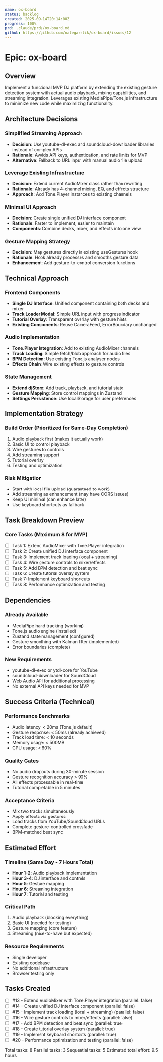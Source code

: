 ```yaml
---
name: ox-board
status: backlog
created: 2025-09-14T20:14:00Z
progress: 100%
prd: .claude/prds/ox-board.md
github: https://github.com/nategarelik/ox-board/issues/12
---
```


# Epic: ox-board

## Overview
Implement a functional MVP DJ platform by extending the existing gesture detection system with actual audio playback, mixing capabilities, and streaming integration. Leverages existing MediaPipe/Tone.js infrastructure to minimize new code while maximizing functionality.

## Architecture Decisions

### Simplified Streaming Approach
- **Decision**: Use youtube-dl-exec and soundcloud-downloader libraries instead of complex APIs
- **Rationale**: Avoids API keys, authentication, and rate limits for MVP
- **Alternative**: Fallback to URL input with manual audio file upload

### Leverage Existing Infrastructure
- **Decision**: Extend current AudioMixer class rather than rewriting
- **Rationale**: Already has 4-channel mixing, EQ, and effects structure
- **Approach**: Add Tone.Player instances to existing channels

### Minimal UI Approach
- **Decision**: Create single unified DJ interface component
- **Rationale**: Faster to implement, easier to maintain
- **Components**: Combine decks, mixer, and effects into one view

### Gesture Mapping Strategy
- **Decision**: Map gestures directly in existing useGestures hook
- **Rationale**: Hook already processes and smooths gesture data
- **Enhancement**: Add gesture-to-control conversion functions

## Technical Approach

### Frontend Components
- **Single DJ Interface**: Unified component containing both decks and mixer
- **Track Loader Modal**: Simple URL input with progress indicator
- **Tutorial Overlay**: Transparent overlay with gesture hints
- **Existing Components**: Reuse CameraFeed, ErrorBoundary unchanged

### Audio Implementation
- **Tone.Player Integration**: Add to existing AudioMixer channels
- **Track Loading**: Simple fetch/blob approach for audio files
- **BPM Detection**: Use existing Tone.js analyser nodes
- **Effects Chain**: Wire existing effects to gesture controls

### State Management
- **Extend djStore**: Add track, playback, and tutorial state
- **Gesture Mapping**: Store control mappings in Zustand
- **Settings Persistence**: Use localStorage for user preferences

## Implementation Strategy

### Build Order (Prioritized for Same-Day Completion)
1. Audio playback first (makes it actually work)
2. Basic UI to control playback
3. Wire gestures to controls
4. Add streaming support
5. Tutorial overlay
6. Testing and optimization

### Risk Mitigation
- Start with local file upload (guaranteed to work)
- Add streaming as enhancement (may have CORS issues)
- Keep UI minimal (can enhance later)
- Use keyboard shortcuts as fallback

## Task Breakdown Preview

### Core Tasks (Maximum 8 for MVP)
- [ ] Task 1: Extend AudioMixer with Tone.Player integration
- [ ] Task 2: Create unified DJ interface component
- [ ] Task 3: Implement track loading (local + streaming)
- [ ] Task 4: Wire gesture controls to mixer/effects
- [ ] Task 5: Add BPM detection and beat sync
- [ ] Task 6: Create tutorial overlay system
- [ ] Task 7: Implement keyboard shortcuts
- [ ] Task 8: Performance optimization and testing

## Dependencies

### Already Available
- MediaPipe hand tracking (working)
- Tone.js audio engine (installed)
- Zustand state management (configured)
- Gesture smoothing with Kalman filter (implemented)
- Error boundaries (complete)

### New Requirements
- youtube-dl-exec or ytdl-core for YouTube
- soundcloud-downloader for SoundCloud
- Web Audio API for additional processing
- No external API keys needed for MVP

## Success Criteria (Technical)

### Performance Benchmarks
- Audio latency: < 20ms (Tone.js default)
- Gesture response: < 50ms (already achieved)
- Track load time: < 10 seconds
- Memory usage: < 500MB
- CPU usage: < 60%

### Quality Gates
- No audio dropouts during 30-minute session
- Gesture recognition accuracy > 90%
- All effects processable in real-time
- Tutorial completable in 5 minutes

### Acceptance Criteria
- Mix two tracks simultaneously
- Apply effects via gestures
- Load tracks from YouTube/SoundCloud URLs
- Complete gesture-controlled crossfade
- BPM-matched beat sync

## Estimated Effort

### Timeline (Same Day - 7 Hours Total)
- **Hour 1-2**: Audio playback implementation
- **Hour 3-4**: DJ interface and controls
- **Hour 5**: Gesture mapping
- **Hour 6**: Streaming integration
- **Hour 7**: Tutorial and testing

### Critical Path
1. Audio playback (blocking everything)
2. Basic UI (needed for testing)
3. Gesture mapping (core feature)
4. Streaming (nice-to-have but expected)

### Resource Requirements
- Single developer
- Existing codebase
- No additional infrastructure
- Browser testing only

## Tasks Created
- [ ] #13 - Extend AudioMixer with Tone.Player integration (parallel: false)
- [ ] #14 - Create unified DJ interface component (parallel: false)
- [ ] #15 - Implement track loading (local + streaming) (parallel: false)
- [ ] #16 - Wire gesture controls to mixer/effects (parallel: false)
- [ ] #17 - Add BPM detection and beat sync (parallel: true)
- [ ] #18 - Create tutorial overlay system (parallel: true)
- [ ] #19 - Implement keyboard shortcuts (parallel: true)
- [ ] #20 - Performance optimization and testing (parallel: false)

Total tasks: 8
Parallel tasks: 3
Sequential tasks: 5
Estimated total effort: 9.5 hours